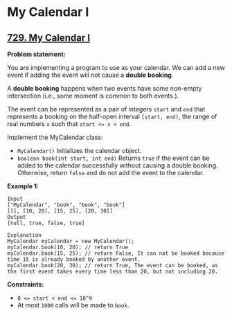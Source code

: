 # My Calendar I

## [729. My Calendar I](https://leetcode.com/problems/my-calendar-i/)

**Problem statement:**

You are implementing a program to use as your calendar. We can add a new event if adding the event will not cause a **double booking**.

A **double booking** happens when two events have some non-empty intersection (i.e., some moment is common to both events.).

The event can be represented as a pair of integers `start` and `end` that represents a booking on the half-open interval `[start, end)`, the range of real numbers `x` such that `start <= x < end`.

Implement the MyCalendar class:

* `MyCalendar()` Initializes the calendar object.
* `boolean book(int start, int end)` Returns `true` if the event can be added to the calendar successfully without causing a double booking. Otherwise, return `false` and do not add the event to the calendar.

**Example 1:**

```
Input
["MyCalendar", "book", "book", "book"]
[[], [10, 20], [15, 25], [20, 30]]
Output
[null, true, false, true]

Explanation
MyCalendar myCalendar = new MyCalendar();
myCalendar.book(10, 20); // return True
myCalendar.book(15, 25); // return False, It can not be booked because time 15 is already booked by another event.
myCalendar.book(20, 30); // return True, The event can be booked, as the first event takes every time less than 20, but not including 20.
```

**Constraints:**

* `0 <= start < end <= 10^9`
* At most `1000` calls will be made to `book`.
